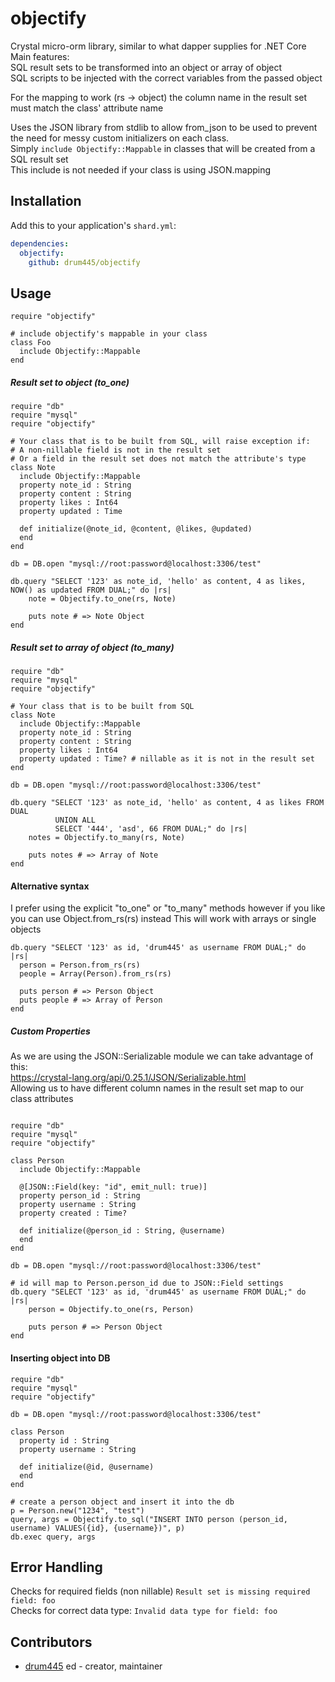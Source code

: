 # objectify

Crystal micro-orm library, similar to what dapper supplies for .NET Core  
Main features:  
  SQL result sets to be transformed into an object or array of object  
  SQL scripts to be injected with the correct variables from the passed object  

For the mapping to work (rs -> object) the column name in the result set must match the class' attribute name

Uses the JSON library from stdlib to allow from_json to be used to prevent the need for messy custom initializers on each class.  
Simply ```include Objectify::Mappable``` in classes that will be created from a SQL result set  
This include is not needed if your class is using JSON.mapping  

## Installation

Add this to your application's `shard.yml`:

```yaml
dependencies:
  objectify:
    github: drum445/objectify
```

## Usage

```crystal
require "objectify"

# include objectify's mappable in your class
class Foo
  include Objectify::Mappable
end
```

##### Result set to object (to_one)
```crystal
require "db"
require "mysql"
require "objectify"

# Your class that is to be built from SQL, will raise exception if:
# A non-nillable field is not in the result set 
# Or a field in the result set does not match the attribute's type
class Note
  include Objectify::Mappable
  property note_id : String
  property content : String
  property likes : Int64
  property updated : Time

  def initialize(@note_id, @content, @likes, @updated)
  end  
end

db = DB.open "mysql://root:password@localhost:3306/test"

db.query "SELECT '123' as note_id, 'hello' as content, 4 as likes, NOW() as updated FROM DUAL;" do |rs|
    note = Objectify.to_one(rs, Note)

    puts note # => Note Object
end
```

##### Result set to array of object (to_many)
```crystal
require "db"
require "mysql"
require "objectify"

# Your class that is to be built from SQL
class Note
  include Objectify::Mappable
  property note_id : String
  property content : String
  property likes : Int64
  property updated : Time? # nillable as it is not in the result set
end

db = DB.open "mysql://root:password@localhost:3306/test"

db.query "SELECT '123' as note_id, 'hello' as content, 4 as likes FROM DUAL
          UNION ALL
          SELECT '444', 'asd', 66 FROM DUAL;" do |rs|
    notes = Objectify.to_many(rs, Note)

    puts notes # => Array of Note
end

```

#### Alternative syntax
I prefer using the explicit "to_one" or "to_many" methods however if you like you can use Object.from_rs(rs) instead
This will work with arrays or single objects
```crystal
db.query "SELECT '123' as id, 'drum445' as username FROM DUAL;" do |rs|
  person = Person.from_rs(rs)
  people = Array(Person).from_rs(rs)

  puts person # => Person Object
  puts people # => Array of Person  
end
```

##### Custom Properties
As we are using the JSON::Serializable module we can take advantage of this:  
https://crystal-lang.org/api/0.25.1/JSON/Serializable.html  
Allowing us to have different column names in the result set map to our class attributes  

```crystal

require "db"
require "mysql"
require "objectify"

class Person
  include Objectify::Mappable
  
  @[JSON::Field(key: "id", emit_null: true)]
  property person_id : String
  property username : String
  property created : Time?

  def initialize(@person_id : String, @username)
  end  
end

db = DB.open "mysql://root:password@localhost:3306/test"

# id will map to Person.person_id due to JSON::Field settings
db.query "SELECT '123' as id, 'drum445' as username FROM DUAL;" do |rs|
    person = Objectify.to_one(rs, Person)

    puts person # => Person Object
end
```

#### Inserting object into DB
```crystal
require "db"
require "mysql"
require "objectify"

db = DB.open "mysql://root:password@localhost:3306/test"

class Person
  property id : String
  property username : String

  def initialize(@id, @username)
  end
end

# create a person object and insert it into the db
p = Person.new("1234", "test")
query, args = Objectify.to_sql("INSERT INTO person (person_id, username) VALUES({id}, {username})", p)
db.exec query, args
```
## Error Handling
Checks for required fields (non nillable) ```Result set is missing required field: foo```  
Checks for correct data type: ```Invalid data type for field: foo```  


## Contributors

- [drum445](https://github.com/drum445) ed - creator, maintainer
